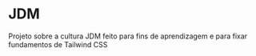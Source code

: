 # JDM
Projeto sobre a cultura JDM feito para fins de aprendizagem e para fixar fundamentos de Tailwind CSS
